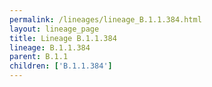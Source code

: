 ```yaml
---
permalink: /lineages/lineage_B.1.1.384.html
layout: lineage_page
title: Lineage B.1.1.384
lineage: B.1.1.384
parent: B.1.1
children: ['B.1.1.384']
---
```

